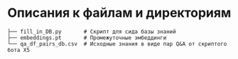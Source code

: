 # Описания к файлам и директориям
```
├── fill_in_DB.py       # Скрипт для сида базы знаний
├── embeddings.pt       # Промежуточные эмбеддинги
└── qa_df_pairs_db.csv  # Исходные знания в виде пар Q&A от скриптого бота X5
```


